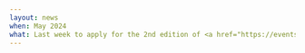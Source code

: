 ```yaml
---
layout: news
when: May 2024
what: Last week to apply for the 2nd edition of <a href="https://events.simonsfoundation.org/event/e070287e-741e-4809-adea-7269142737cb/summary?tm=c28Koyl8IllyihclpsSQ0rgd05jbzwluFRsecG8Kbd0&locale=en-US">Analytical Connectionism</a>! Deadline is this Friday!
---
```

